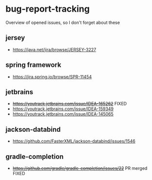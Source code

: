 # bug-report-tracking

Overview of opened issues, so I don't forget about these

## jersey

* https://java.net/jira/browse/JERSEY-3227

## spring framework

* https://jira.spring.io/browse/SPR-11454

## jetbrains

* ~~https://youtrack.jetbrains.com/issue/IDEA-165262~~ FIXED
* https://youtrack.jetbrains.com/issue/IDEA-159349
* https://youtrack.jetbrains.com/issue/IDEA-145065

## jackson-databind

* https://github.com/FasterXML/jackson-databind/issues/1546

## gradle-completion

* ~~https://github.com/gradle/gradle-completion/issues/22~~ PR merged FIXED
